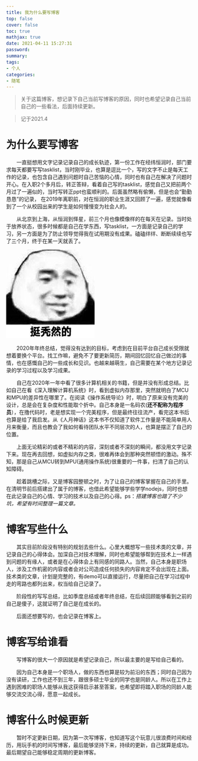 ```yaml
---
title: 我为什么要写博客
top: false
cover: false
toc: true
mathjax: true
date: 2021-04-11 15:27:31
password:
summary:
tags:
- 个人
categories:
- 随笔
---
```

>关于这篇博客，想记录下自己当前写博客的原因，同时也希望记录自己当前自己的一些看法，后面持续更新。

>记于2021.4

# 为什么要写博客
 &emsp;&emsp;一直挺想用文字记录记录自己的成长轨迹，第一份工作在经纬恒润时，部门要求每天都要写写tasklist，当时刚毕业，也算是逗比一个，写的文字不止是每天工作的记录，也包含自己遇到问题时自己苦恼的心情，同时也有自己在解决了问题时开心。在入职2个多月后，转正答辩，看着自己写的tasklist，感觉自己又把前两个月过了一遍似的，当时写转正ppt也蛮顺利的。后面虽然略有偷懒，但是也会“勤勤恳恳”的记录，
 在2019年离职前，对在恒润的职业生涯又回顾了一遍，感觉就像看到了一个从校园出来的学生是如何慢慢变为社会人的。

 &emsp;&emsp;从北京到上海，从恒润到怿星，前三个月也像模像样的在每天在记录。当时处于放养状态，很多时候都是自己在学东西，写tasklist，一方面是记录自己的学习，另一方面是为了防止领导觉得我在试用期没有成果。磕磕绊绊、断断续续也写了三个月，终于在某一天就丢了。

![](/medias/article/2.jpeg)

&emsp;&emsp;2020年年终总结，觉得没有达到的目标，考虑到在目前平台自己成长受限就想着要换个平台。找工作嘛，避免不了要更新简历，期间回忆回忆自己做过的事情，也在感慨自己的一些成长和见识。也越来越萌生，自己需要在某个地方记录记录的学习过程以及学习成果。

&emsp;&emsp;自己在2020年一年中看了很多计算机相关的书籍，但是并没有形成总结。比如自己在看《深入理解计算机系统》时，看到虚拟内存那里，突然就明白了MCU和MPU的差异性在哪里了。在阅读《操作系统导论》时，明白了原来没有完美的设计，总是会在复杂度和性能取个折中。自己本身是一名码农(**还不配称为程序员**），在撸代码时，老是想实现一个完美程序，但是最终往往流产，看完这本书后也算是给了我启发。从《人月神话》这本书不仅知道了软件工作量是不能简单用人月来衡量，而且也教会了我如何看待团队水平不同层次的人，也算是摆正了自己的位置。

&emsp;&emsp;上面无论精彩的或者不精彩的内容，深刻或者不深刻的瞬间，都没用文字记录下来。现在再去回想，如虚拟内存之类，很难再体会到那种突然顿悟的激动。殊不知，那是自己从MCU转到MPU(通用操作系统)很重要的一件事，扫清了自己的认知障碍。

&emsp;&emsp;趁着跳槽之际，又是博客园整顿之时，为了让自己的博客掌握在自己的手里。在清明节前后搭建出了属于的博客，也借此希望能够学些学学nodejs，同时也想在此记录自己的心情、学习的技术以及自己的心得。ps：*搭建博客也踏了不少坑，希望有时间整理一篇文章。*

# 博客写些什么

&emsp;&emsp;其实目前阶段没有特别的规划去些什么。心里大概想写一些技术类的文章，并记录自己的心得体会。加深自己对技术理解，同时也希望能够帮到在技术上一样遇到问题的有缘人，或者是在心得体会上有同感的同路人。当然，自己本身是职场人，涉及工作机密的内容或者会对公司造成任何损失的内容肯定不会出现在上面。技术类的文章，计划是完整的，有demo可以直接运行，尽量把自己在学习过程中走的弯路也都列出来，权当给自己记录了。

&emsp;&emsp;阶段性的写写总结，比如季度总结或者年终总结，在后续回顾能够看到之前的自己是傻子，这就证明了自己是在成长的。

&emsp;&emsp;后面还想要写的，也会记录在博客上。

# 博客写给谁看

&emsp;&emsp;写博客的很大一个原因就是希望记录自己，所以最主要的是写给自己看的。

&emsp;&emsp;因为自己本身是一个职场人，做的东西也算是较为前沿的东西；同时自己因为没有读研，工作也还不到三年，跟很多硕士毕业的同学也是同龄人。所以在工作上遇到困难的职场人能够从我这获得启示甚至答案，也希望即将踏入职场的同龄人能够交流交流心得，愿意一起成长。

# 博客什么时候更新

&emsp;&emsp;暂时不定更新日期，因为第一次写博客，也知道写这个玩意儿很浪费时间和经历，用玩手机的时间写博客，最后能够坚持下来，持续的更新，自己就算是成功。最后期望自己能够稳定周期的更新博客。


